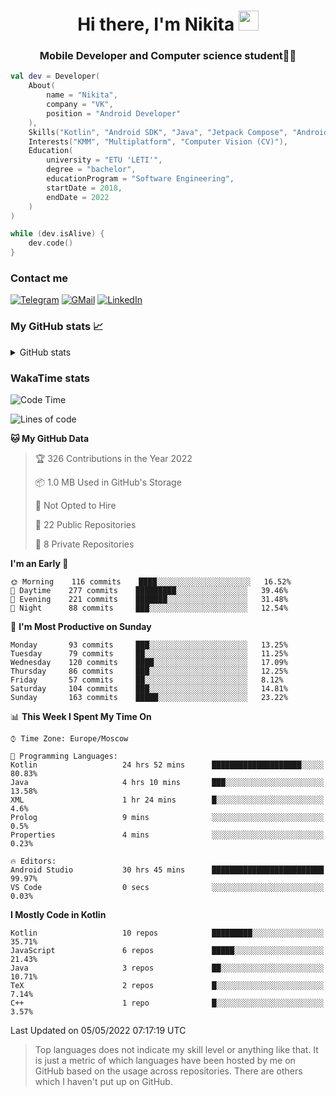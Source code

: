 <h1 align="center">
Hi there, I'm Nikita 
<img src="https://github.com/blackcater/blackcater/raw/main/images/Hi.gif" height="32"/>
</h1>
<h3 align="center">Mobile Developer and Computer science student👨‍💻</h3>

```kotlin
val dev = Developer(
    About(
        name = "Nikita",
        company = "VK",
        position = "Android Developer"
    ),
    Skills("Kotlin", "Android SDK", "Java", "Jetpack Compose", "Android Jetpack"),
    Interests("KMM", "Multiplatform", "Computer Vision (CV)"),
    Education(
        university = "ETU 'LETI'",
        degree = "bachelor",
        educationProgram = "Software Engineering",
        startDate = 2018,
        endDate = 2022
    )
)

while (dev.isAlive) {
    dev.code()
}
```

### Contact me

[![Telegram](https://img.shields.io/badge/Telegram-white?style=for-the-badge&logo=telegram&logoColor=29e9ea)](https://t.me/po4yka)
[![GMail](https://img.shields.io/badge/Gmail-white?style=for-the-badge&logo=gmail&logoColor=d14836)](mailto:pochaev.nik@gmail.com)
[![LinkedIn](https://img.shields.io/badge/linkedin%20-white.svg?&style=for-the-badge&logo=linkedin&logoColor=%230077B5)](https://www.linkedin.com/in/nikita-pochaev-415b5a1a1)

### My GitHub stats 📈

<details>
  <summary>GitHub stats</summary>
  <p align="center">
    <img src="https://github-readme-stats.vercel.app/api?username=po4yka&show_icons=true&theme=dark" />
  </p>
</details>

### WakaTime stats

<!--START_SECTION:waka-->
![Code Time](http://img.shields.io/badge/Code%20Time-2%2C721%20hrs%2051%20mins-blue)

![Lines of code](https://img.shields.io/badge/From%20Hello%20World%20I%27ve%20Written-1%20Million%20lines%20of%20code-blue)

**🐱 My GitHub Data** 

> 🏆 326 Contributions in the Year 2022
 > 
> 📦 1.0 MB Used in GitHub's Storage 
 > 
> 🚫 Not Opted to Hire
 > 
> 📜 22 Public Repositories 
 > 
> 🔑 8 Private Repositories  
 > 
**I'm an Early 🐤** 

```text
🌞 Morning    116 commits    ████░░░░░░░░░░░░░░░░░░░░░   16.52% 
🌆 Daytime    277 commits    █████████░░░░░░░░░░░░░░░░   39.46% 
🌃 Evening    221 commits    ███████░░░░░░░░░░░░░░░░░░   31.48% 
🌙 Night      88 commits     ███░░░░░░░░░░░░░░░░░░░░░░   12.54%

```
📅 **I'm Most Productive on Sunday** 

```text
Monday       93 commits     ███░░░░░░░░░░░░░░░░░░░░░░   13.25% 
Tuesday      79 commits     ██░░░░░░░░░░░░░░░░░░░░░░░   11.25% 
Wednesday    120 commits    ████░░░░░░░░░░░░░░░░░░░░░   17.09% 
Thursday     86 commits     ███░░░░░░░░░░░░░░░░░░░░░░   12.25% 
Friday       57 commits     ██░░░░░░░░░░░░░░░░░░░░░░░   8.12% 
Saturday     104 commits    ███░░░░░░░░░░░░░░░░░░░░░░   14.81% 
Sunday       163 commits    █████░░░░░░░░░░░░░░░░░░░░   23.22%

```


📊 **This Week I Spent My Time On** 

```text
⌚︎ Time Zone: Europe/Moscow

💬 Programming Languages: 
Kotlin                   24 hrs 52 mins      ████████████████████░░░░░   80.83% 
Java                     4 hrs 10 mins       ███░░░░░░░░░░░░░░░░░░░░░░   13.58% 
XML                      1 hr 24 mins        █░░░░░░░░░░░░░░░░░░░░░░░░   4.6% 
Prolog                   9 mins              ░░░░░░░░░░░░░░░░░░░░░░░░░   0.5% 
Properties               4 mins              ░░░░░░░░░░░░░░░░░░░░░░░░░   0.23%

🔥 Editors: 
Android Studio           30 hrs 45 mins      █████████████████████████   99.97% 
VS Code                  0 secs              ░░░░░░░░░░░░░░░░░░░░░░░░░   0.03%

```

**I Mostly Code in Kotlin** 

```text
Kotlin                   10 repos            █████████░░░░░░░░░░░░░░░░   35.71% 
JavaScript               6 repos             █████░░░░░░░░░░░░░░░░░░░░   21.43% 
Java                     3 repos             ██░░░░░░░░░░░░░░░░░░░░░░░   10.71% 
TeX                      2 repos             █░░░░░░░░░░░░░░░░░░░░░░░░   7.14% 
C++                      1 repo              █░░░░░░░░░░░░░░░░░░░░░░░░   3.57%

```



 Last Updated on 05/05/2022 07:17:19 UTC
<!--END_SECTION:waka-->

> Top languages does not indicate my skill level or anything like that. It is just a metric of which languages have been hosted by me on GitHub based on the usage across repositories. There are others which I haven't put up on GitHub.
